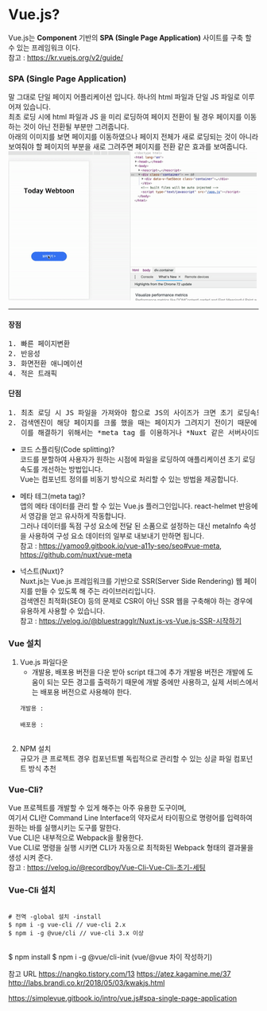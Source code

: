 # Vue.js?
Vue.js는 **Component** 기반의 **SPA (Single Page Application)** 사이트를 구축 할 수 있는 프레임워크 이다.   
참고 : <https://kr.vuejs.org/v2/guide/>

### SPA (Single Page Application)
말 그대로 단일 페이지 어플리케이션 입니다. 하나의 html 파일과 단일 JS 파일로 이루어져 있습니다.   
최초 로딩 시에 html 파일과 JS 을 미리 로딩하여 페이지 전환이 될 경우 페이지를 이동하는 것이 아닌 전환될 부분만 그려줍니다.     
아래의 이미지를 보면 페이지를 이동하였으나 페이지 전체가 새로 로딩되는 것이 아니라 보여줘야 할 페이지의 부분을 새로 그려주면 페이지를 전환 같은 효과를 보여줍니다.          
<img src="./webtoon.gif" width="500px" height="300px"></img> 
* * *
#### 장점
<pre>
1. 빠른 페이지변환
2. 반응성
3. 화면전환 애니메이션
4. 적은 트래픽
</pre>
#### 단점
<pre>
1. 최초 로딩 시 JS 파일을 가져와야 함으로 JS의 사이즈가 크면 초기 로딩속도 느려짐 이를 해결하기 위해 *코드스클리팅(code-splitting) 사용
2. 검색엔진이 해당 페이지를 크롤 했을 때는 페이지가 그려지기 전이기 때문에 텅 빈 div 태그만 노출됨.    
   이를 해결하기 위해서는 *meta tag 를 이용하거나 *Nuxt 같은 서버사이드 렌더링 프레임워크를 이용해야 함.
</pre>

* 코드 스플리팅(Code splitting)?     
코드를 분할하여 사용자가 원하는 시점에 파일을 로딩하여 애플리케이션 초기 로딩 속도를 개선하는 방법입니다.    
Vue는 컴포넌트 정의를 비동기 방식으로 처리할 수 있는 방법을 제공합니다.

* 메타 테그(meta tag)?    
앱의 메타 데이터를 관리 할 수 있는 Vue.js 플러그인입니다. react-helmet 반응에서 영감을 얻고 유사하게 작동합니다.     
그러나 데이터를 독점 구성 요소에 전달 된 소품으로 설정하는 대신 metaInfo 속성을 사용하여 구성 요소 데이터의 일부로 내보내기 만하면 됩니다.          
참고 : <https://yamoo9.gitbook.io/vue-a11y-seo/seo#vue-meta>, <https://github.com/nuxt/vue-meta>

* 넉스트(Nuxt)?     
Nuxt.js는 Vue.js 프레임워크를 기반으로 SSR(Server Side Rendering) 웹 페이지를 만들 수 있도록 해 주는 라이브러리입니다.     
검색엔진 최적화(SEO) 등의 문제로 CSR이 아닌 SSR 웹을 구축해야 하는 경우에 유용하게 사용할 수 있습니다.     
참고 : <https://velog.io/@bluestragglr/Nuxt.js-vs-Vue.js-SSR-시작하기>

### Vue 설치
1. Vue.js 파일다운 
   * 개발용, 배포용 버전을 다운 받아 script 태그에 추가
   개발용 버전은 개발에 도움이 되는 모든 경고를 출력하기 때문에 개발 중에만 사용하고, 실제 서비스에서는 배포용 버전으로 사용해야 한다.   
   <pre>
   <code>개발용 : <script src="https://cdn.jsdelivr.net/npm/vue/dist/vue.js"></script></code>
   <code>배포용 : <script src="https://cdn.jsdelivr.net/npm/vue"></script></code>
   </pre>   
3. NPM 설치   
규모가 큰 프로젝트 경우 컴포넌트별 독립적으로 관리할 수 있는 싱글 파일 컴포넌트 방식 추천

### Vue-Cli?   
Vue 프로젝트를 개발할 수 있게 해주는 아주 유용한 도구이며,   
여기서 CLI란 Command Line Interface의 약자로서 타이핑으로 명령어를 입력하여 원하는 바를 실행시키는 도구를 말한다.   
Vue CLI은 내부적으로 Webpack을 활용한다.   
Vue CLI로 명령을 실행 시키면 CLI가 자동으로 최적화된 Webpack 형태의 결과물을 생성 시켜 준다.  
참고 : <https://velog.io/@recordboy/Vue-Cli-Vue-Cli-초기-세팅>   

### Vue-Cli 설치
<pre>
<code>
# 전역 -global 설치 -install 
$ npm i -g vue-cli // vue-cli 2.x
$ npm i -g @vue/cli // vue-cli 3.x 이상
</code>
</pre>
$ npm install
$ npm i -g @vue/cli-init (vue/@vue 차이 작성하기)

참고 URL 
https://nangko.tistory.com/13
https://atez.kagamine.me/37
http://labs.brandi.co.kr/2018/05/03/kwakjs.html

https://simplevue.gitbook.io/intro/vue.js#spa-single-page-application
